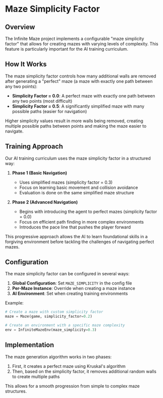 # Maze Simplicity Factor

## Overview

The Infinite Maze project implements a configurable "maze simplicity factor" that allows for creating mazes with varying levels of complexity. This feature is particularly important for the AI training curriculum.

## How It Works

The maze simplicity factor controls how many additional walls are removed after generating a "perfect" maze (a maze with exactly one path between any two points):

- **Simplicity Factor = 0.0**: A perfect maze with exactly one path between any two points (most difficult)
- **Simplicity Factor = 0.5**: A significantly simplified maze with many possible paths (easier for navigation)

Higher simplicity values result in more walls being removed, creating multiple possible paths between points and making the maze easier to navigate.

## Training Approach

Our AI training curriculum uses the maze simplicity factor in a structured way:

1. **Phase 1 (Basic Navigation)**
   - Uses simplified mazes (simplicity factor = 0.3)
   - Focus on learning basic movement and collision avoidance
   - Evaluation is done on the same simplified maze structure

2. **Phase 2 (Advanced Navigation)**
   - Begins with introducing the agent to perfect mazes (simplicity factor = 0.0)
   - Focus on efficient path finding in more complex environments
   - Introduces the pace line that pushes the player forward

This progressive approach allows the AI to learn foundational skills in a forgiving environment before tackling the challenges of navigating perfect mazes.

## Configuration

The maze simplicity factor can be configured in several ways:

1. **Global Configuration**: Set `MAZE_SIMPLICITY` in the config file
2. **Per-Maze Instance**: Override when creating a maze instance
3. **AI Environment**: Set when creating training environments

Example:
```python
# Create a maze with custom simplicity factor
maze = Maze(game, simplicity_factor=0.2)

# Create an environment with a specific maze complexity
env = InfiniteMazeEnv(maze_simplicity=0.3)
```

## Implementation

The maze generation algorithm works in two phases:
1. First, it creates a perfect maze using Kruskal's algorithm
2. Then, based on the simplicity factor, it removes additional random walls to create multiple paths

This allows for a smooth progression from simple to complex maze structures.
